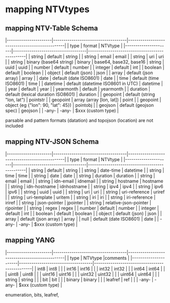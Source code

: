 # mapping NTVtypes

## mapping NTV-Table Schema

|----------------------|------------------------------------|-----------------------------------------------|
| type                 | format                             | NTVtype                                       |
|----------------------|------------------------------------|-----------------------------------------------|
| string               | default                            | string                                        |
| string               | email                              | email                                         |
| string               | uri                                | uri                                           |
| string               | binary (base64 string)             | binary                                        | base64, base32, base16
| string               | uuid                               | uuid                                          |
| number               | default                            | number                                        |
| integer              | default                            | int                                           |
| boolean              | default                            | boolean                                       |
| object               | default (json)                     | json                                          |
| array                | default (json array)               | array                                         |
| date                 | default (date ISO8601)             | date                                          |
| time                 | default (time ISO8601)             | time                                          |
| datetime             | default (datetime ISO8601 in UTC)  | datetime                                      |
| year                 | default                            | year                                          |
| yearmonth            | default                            | yearmonth                                     |
| duration             | default (lexical duration ISO8601) | duration                                      |
| geopoint             | default (string "lon, lat")        | pointstr                                      |
| geopoint             | array (array [lon, lat])           | point                                         |
| geopoint             | object (eg {"lon": 90, "lat": 45}) | pointobj                                      |
| geojson              | default (geojson spec)             | geojson                                       |
| -any-                | -any-                              | $xxx (custom type)                            |

parsable and pattern formats (datation) and topojson (location) are not included

## mapping NTV-JSON Schema

|----------------------|------------------------------------|-----------------------------------------------|
| type                 | format                             | NTVtype                                       |
|----------------------|------------------------------------|-----------------------------------------------|
| string               | default                            | string                                        |
| string               | date-time                          | datetime                                      |
| string               | time                               | time                                          |
| string               | date                               | date                                          |
| string               | duration                           | duration                                      |
| string               | email                              | email                                         |
| string               | idn-email                          | idnemail                                      |
| string               | hostname                           | hostname                                      |
| string               | idn-hostname                       | idnhostname                                   |
| string               | ipv4                               | ipv4                                          |
| string               | ipv6                               | ipv6                                          |
| string               | uuid                               | uuid                                          |
| string               | uri                                | uri                                           |
| string               | uri-reference                      | uriref                                        |
| string               | uri-template                       | uritem                                        |
| string               | iri                                | iri                                           |
| string               | iri-reference                      | iriref                                        |
| string               | json-pointer                       | jpointer                                      |
| string               | relative-json-pointer              | rjpointer                                     |
| string               | regex                              | regex                                         |
| number               | default                            | number                                        |
| integer              | default                            | int                                           |
| boolean              | default                            | boolean                                       |
| object               | default (json)                     | json                                          |
| array                | default (json array)               | array                                         |
| null                 | default (date ISO8601)             | date                                          |
| -any-                | -any-                              | $xxx (custom type)                            |


## mapping YANG

|----------------------|------------------------------------|-----------------------------------------------|
| type                 | NTVtype                            |comments                                       |
|----------------------|------------------------------------|-----------------------------------------------|
| int8                 | int8                               |                                               |
| int16                | int16                              |                                               |
| int32                | int32                              |                                               |
| int64                | int64                              |                                               |
| uint8                | uint8                              |                                               |
| uint16               | uint16                             |                                               |
| uint32               | uint32                             |                                               |
| uint64               | uint64                             |                                               |
| string               | string                             |                                               |
| bit                  | bit                                |                                               |
| binary               | binary                             |                                               |
| leafref              | ref                                |                                               |
| -any-                | -any-                              | $xxx (custom type)                            |

enumeration, bits, leafref, 